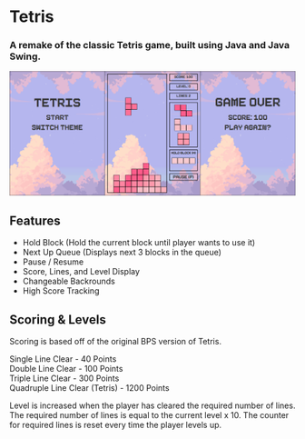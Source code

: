 # Tetris
### A remake of the classic Tetris game, built using Java and Java Swing. 

![screenshot](https://github.com/Yannis-S/Tetris/blob/master/resources/screenshot-1.PNG)

## Features
- Hold Block (Hold the current block until player wants to use it)
- Next Up Queue (Displays next 3 blocks in the queue)
- Pause / Resume
- Score, Lines, and Level Display
- Changeable Backrounds
- High Score Tracking

## Scoring & Levels
Scoring is based off of the original BPS version of Tetris.

Single Line Clear - 40 Points  
Double Line Clear - 100 Points  
Triple Line Clear - 300 Points  
Quadruple Line Clear (Tetris) - 1200 Points

Level is increased when the player has cleared the required number of lines.
The required number of lines is equal to the current level x 10. The counter for required lines is
reset every time the player levels up. 
